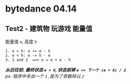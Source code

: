 # bytedance 04.14

## Test2 - 建筑物 玩游戏 能量值
能量值 `e`, 高度 `h`
```  
1. e > h: e += e - h  
2. e < h: e -= h - e  
3. 1 and 2  ==> e = e + e - h
```  
***从后往前: 最终状态 `e = 0`, 状态前移 `e >= 下一个 (e + h) / 2`***  
*ps: 程序中多加一个 `1` ,是为了奇数除以 `2`*